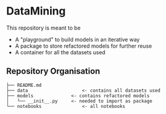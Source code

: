 # DataMining
This repository is meant to be 
* A "playground" to build models in an iterative way
* A package to store refactored models for further reuse 
* A container for all the datasets used

## Repository Organisation
    ├── README.md
    ├── data		            <- contains all datasets used
    ├── models		        <- contains refactored models
    │   └── __init__.py	    <- needed to import as package
    └── notebooks		        <- all notebooks
